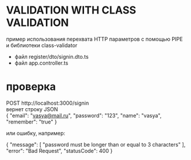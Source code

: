 # VALIDATION WITH CLASS VALIDATION

пример использования перехвата HTTP параметров с помощью PIPE   
и библиотеки class-validator  

- файл register/dto/signin.dto.ts
- файл app.controller.ts

# проверка

POST http://localhost:3000/signin   
вернет строку JSON   
{
    "email": "vasya@mail.ru",
    "password": "123",
    "name": "vasya",
    "remember": "true"
}   

или ошибку, например:   

{
    "message": [
        "password must be longer than or equal to 3 characters"
    ],
    "error": "Bad Request",
    "statusCode": 400
}



